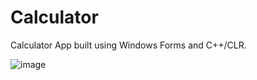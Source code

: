 # Calculator
Calculator App built using Windows Forms and C++/CLR.

![image](https://github.com/nitinkumarj/Calculator/assets/155057392/d40910da-65f4-40a0-a209-87f0a6ed15bc)

